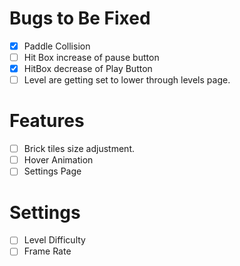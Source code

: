 # Bugs to Be Fixed
- [x] Paddle Collision 
- [ ] Hit Box increase of pause button 
- [x] HitBox decrease of Play Button 
- [ ] Level are getting set to lower through levels page.
# Features
- [ ] Brick tiles size adjustment. 
- [ ] Hover Animation 
- [ ] Settings Page
# Settings
- [ ] Level Difficulty 
- [ ] Frame Rate